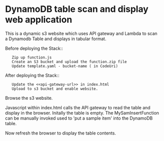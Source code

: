 # DynamoDB table scan and display web application

This is a dynamic s3 website which uses API gateway and Lambda to scan a Dynamodb Table and displays in tabular format. 

Before deploying the Stack::
           
	   Zip up function.js
	   Create an S3 bucket and upload the function.zip file
	   Update template.yaml - bucket-name ( in CodeUri)

After deploying the Stack:: 

	   Update the <<api-gateway-url>> in index.html
	   Upload to s3 bucket and enable website.
	   
Browse the s3 website. 

Javascript within index.html calls the API gateway to read the table and display in the browser. 
Initally the table is empty. The MySamInsertFunction can be manually invoked used to 'put a sample item' into the DynamoDB table.

Now refresh the browser to display the table contents.



